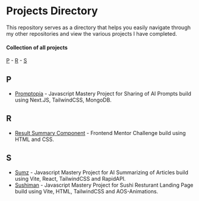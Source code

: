 # Projects Directory
This repository serves as a directory that helps you easily navigate through my other repositories and view the various projects I have completed.

#### Collection of all projects 

[P](#p) - [R](#r) - [S](#s)


## P <a id="p"></a>
- <a href="https://github.com/Parth3716/promptopia-jsm">Promptopia<a/> - Javascript Mastery Project for Sharing of AI Prompts build using Next.JS, TailwindCSS, MongoDB.

## R <a id="r"></a>
- <a href="https://github.com/Parth3716/results-summary-component-frontendmentor">Result Summary Component<a/> - Frontend Mentor Challenge build using HTML and CSS.

## S <a id="s"></a>
- <a href="https://github.com/Parth3716/sumz-jsm">Sumz<a/> - Javascript Mastery Project for AI Summarizing of Articles build using Vite, React, TailwindCSS and RapidAPI.
- <a href="https://github.com/Parth3716/sumz-jsm">Sushiman<a/> - Javascript Mastery Project for Sushi Resturant Landing Page build using Vite, HTML, TailwindCSS and AOS-Animations.
